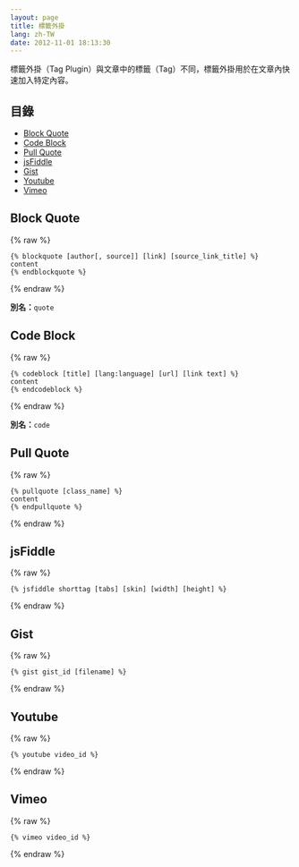 ```yaml
---
layout: page
title: 標籤外掛
lang: zh-TW
date: 2012-11-01 18:13:30
---
```


標籤外掛（Tag Plugin）與文章中的標籤（Tag）不同，標籤外掛用於在文章內快速加入特定內容。

## 目錄

- [Block Quote](#blockquote)
- [Code Block](#codeblock)
- [Pull Quote](#pullquote)
- [jsFiddle](#jsfiddle)
- [Gist](#gist)
- [Youtube](#youtube)
- [Vimeo](#vimeo)

<a id="blockquote"></a>
## Block Quote

{% raw %}
<pre><code>{% blockquote [author[, source]] [link] [source_link_title] %}
content
{% endblockquote %}
</code></pre>
{% endraw %}

**別名：**`quote`

<a id="codeblock"></a>
## Code Block

{% raw %}
<pre><code>{% codeblock [title] [lang:language] [url] [link text] %}
content
{% endcodeblock %}
</code></pre>
{% endraw %}

**別名：**`code`

<a id="pullquote"></a>
## Pull Quote

{% raw %}
<pre><code>{% pullquote [class_name] %}
content
{% endpullquote %}
</code></pre>
{% endraw %}

<a id="jsfiddle"></a>
## jsFiddle

{% raw %}
<pre><code>{% jsfiddle shorttag [tabs] [skin] [width] [height] %}
</code></pre>
{% endraw %}

<a id="gist"></a>
## Gist

{% raw %}
<pre><code>{% gist gist_id [filename] %}
</code></pre>
{% endraw %}

<a id="youtube"></a>
## Youtube

{% raw %}
<pre><code>{% youtube video_id %}
</code></pre>
{% endraw %}

<a id="vimeo"></a>
## Vimeo

{% raw %}
<pre><code>{% vimeo video_id %}
</code></pre>
{% endraw %}